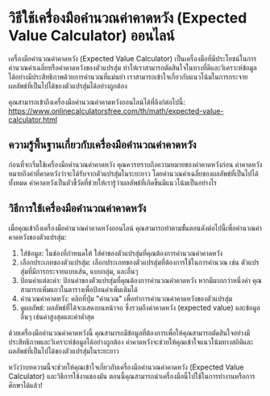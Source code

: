 วิธีใช้เครื่องมือคำนวณค่าคาดหวัง (Expected Value Calculator) ออนไลน์
====================================================================

เครื่องมือคำนวณค่าคาดหวัง (Expected Value Calculator) เป็นเครื่องมือที่มีประโยชน์ในการคำนวณค่าเฉลี่ยหรือค่าคาดหวังของตัวแปรสุ่ม ทำให้เราสามารถตัดสินใจในทางที่ดีและวิเคราะห์ข้อมูลได้อย่างมีประสิทธิภาพด้วยการคำนวณที่แม่นยำ เราสามารถเข้าใจเกี่ยวกับแนวโน้มในการกระจายผลลัพธ์ที่เป็นไปได้ของตัวแปรสุ่มได้อย่างถูกต้อง

คุณสามารถเข้าถึงเครื่องมือคำนวณค่าคาดหวังออนไลน์ได้ที่ลิงก์ต่อไปนี้: <https://www.onlinecalculatorsfree.com/th/math/expected-value-calculator.html>

ความรู้พื้นฐานเกี่ยวกับเครื่องมือคำนวณค่าคาดหวัง
------------------------------------------------

ก่อนที่จะเริ่มใช้เครื่องมือคำนวณค่าคาดหวัง คุณควรทราบถึงความหมายของค่าคาดหวังก่อน ค่าคาดหวังหมายถึงค่าที่คาดหวังว่าจะได้รับจากตัวแปรสุ่มในระยะยาว โดยคำนวณค่าเฉลี่ยของผลลัพธ์ที่เป็นไปได้ทั้งหมด ค่าคาดหวังเป็นตัวชี้วัดที่ช่วยให้เรารู้ว่าผลลัพธ์ที่เกิดขึ้นมีแนวโน้มเป็นอย่างไร

วิธีการใช้เครื่องมือคำนวณค่าคาดหวัง
-----------------------------------

เมื่อคุณเข้าถึงเครื่องมือคำนวณค่าคาดหวังออนไลน์ คุณสามารถทำตามขั้นตอนดังต่อไปนี้เพื่อคำนวณค่าคาดหวังของตัวแปรสุ่ม:

1. ใส่ข้อมูล: ในช่องที่กำหนดให้ ใส่ค่าของตัวแปรสุ่มที่คุณต้องการคำนวณค่าคาดหวัง
2. เลือกประเภทของตัวแปรสุ่ม: เลือกประเภทของตัวแปรสุ่มที่ต้องการใช้ในการคำนวณ เช่น ตัวแปรสุ่มที่มีการกระจายแบบเส้น, แบบกลุ่ม, และอื่นๆ
3. ป้อนค่าแต่ละค่า: ป้อนค่าของตัวแปรสุ่มที่คุณต้องการคำนวณค่าคาดหวัง หากมีมากกว่าหนึ่งค่า คุณสามารถเพิ่มแถวในตารางเพื่อป้อนค่าเพิ่มเติมได้
4. คำนวณค่าคาดหวัง: คลิกที่ปุ่ม "คำนวณ" เพื่อทำการคำนวณค่าคาดหวังของตัวแปรสุ่ม
5. ดูผลลัพธ์: ผลลัพธ์ที่ได้จะแสดงบนหน้าจอ ซึ่งรวมถึงค่าคาดหวัง (expected value) และข้อมูลอื่นๆ เช่นค่าสูงสุดและค่าต่ำสุด

ด้วยเครื่องมือคำนวณค่าคาดหวังนี้ คุณสามารถมีข้อมูลที่ต้องการเพื่อให้คุณสามารถตัดสินใจอย่างมีประสิทธิภาพและวิเคราะห์ข้อมูลได้อย่างถูกต้อง ค่าคาดหวังจะช่วยให้คุณเข้าใจแนวโน้มทางสถิติและผลลัพธ์ที่เป็นไปได้ของตัวแปรสุ่มในระยะยาว

หวังว่าบทความนี้จะช่วยให้คุณเข้าใจเกี่ยวกับเครื่องมือคำนวณค่าคาดหวัง (Expected Value Calculator) และวิธีการใช้งานของมัน ตอนนี้คุณสามารถนำเครื่องมือนี้ไปใช้ในการทำงานหรือการศึกษาได้แล้ว!